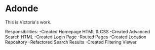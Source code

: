 # Adonde
This is Victoria's work. 

Responsibilities: 
-Created Homepage HTML & CSS
-Created Advanced Search HTML
-Created Login Page
-Routed Pages
-Created Location Repository
-Refactored Search Results
-Created Filtering Viewer
